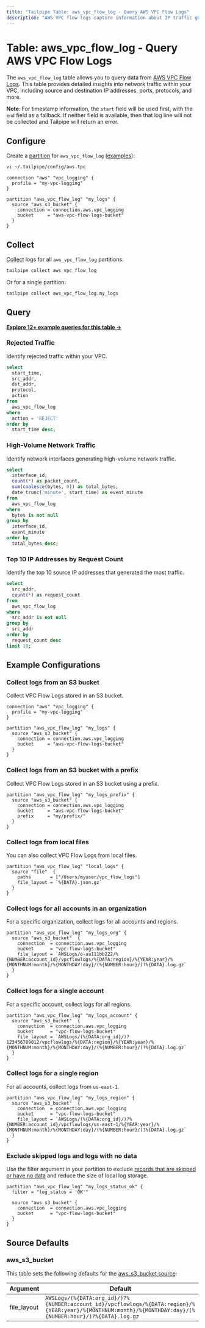 ```yaml
---
title: "Tailpipe Table: aws_vpc_flow_log - Query AWS VPC Flow Logs"
description: "AWS VPC flow logs capture information about IP traffic going to and from network interfaces in your VPC."
---
```


# Table: aws_vpc_flow_log - Query AWS VPC Flow Logs

The `aws_vpc_flow_log` table allows you to query data from [AWS VPC Flow Logs](https://docs.aws.amazon.com/vpc/latest/userguide/flow-logs.html). This table provides detailed insights into network traffic within your VPC, including source and destination IP addresses, ports, protocols, and more.

**Note**: For timestamp information, the `start` field will be used first, with the `end` field as a fallback. If neither field is available, then that log line will not be collected and Tailpipe will return an error.

## Configure

Create a [partition](https://tailpipe.io/docs/manage/partition) for `aws_vpc_flow_log` ([examples](https://hub.tailpipe.io/plugins/turbot/aws/tables/aws_vpc_flow_log#example-configurations)):

```sh
vi ~/.tailpipe/config/aws.tpc
```

```hcl
connection "aws" "vpc_logging" {
  profile = "my-vpc-logging"
}

partition "aws_vpc_flow_log" "my_logs" {
  source "aws_s3_bucket" {
    connection = connection.aws.vpc_logging
    bucket     = "aws-vpc-flow-logs-bucket"
  }
}
```

## Collect

[Collect](https://tailpipe.io/docs/manage/collection) logs for all `aws_vpc_flow_log` partitions:

```sh
tailpipe collect aws_vpc_flow_log
```

Or for a single partition:

```sh
tailpipe collect aws_vpc_flow_log.my_logs
```

## Query

**[Explore 12+ example queries for this table →](https://hub.tailpipe.io/plugins/turbot/aws/queries/aws_vpc_flow_log)**

### Rejected Traffic

Identify rejected traffic within your VPC.

```sql
select
  start_time,
  src_addr,
  dst_addr,
  protocol,
  action
from
  aws_vpc_flow_log
where
  action = 'REJECT'
order by
  start_time desc;
```

### High-Volume Network Traffic

Identify network interfaces generating high-volume network traffic.

```sql
select
  interface_id,
  count(*) as packet_count,
  sum(coalesce(bytes, 0)) as total_bytes,
  date_trunc('minute', start_time) as event_minute
from
  aws_vpc_flow_log
where
  bytes is not null
group by
  interface_id,
  event_minute
order by
  total_bytes desc;
```

### Top 10 IP Addresses by Request Count

Identify the top 10 source IP addresses that generated the most traffic.

```sql
select
  src_addr,
  count(*) as request_count
from
  aws_vpc_flow_log
where
  src_addr is not null
group by
  src_addr
order by
  request_count desc
limit 10;
```

## Example Configurations

### Collect logs from an S3 bucket

Collect VPC Flow Logs stored in an S3 bucket.

```hcl
connection "aws" "vpc_logging" {
  profile = "my-vpc-logging"
}

partition "aws_vpc_flow_log" "my_logs" {
  source "aws_s3_bucket" {
    connection = connection.aws.vpc_logging
    bucket     = "aws-vpc-flow-logs-bucket"
  }
}
```

### Collect logs from an S3 bucket with a prefix

Collect VPC Flow Logs stored in an S3 bucket using a prefix.

```hcl
partition "aws_vpc_flow_log" "my_logs_prefix" {
  source "aws_s3_bucket" {
    connection = connection.aws.vpc_logging
    bucket     = "aws-vpc-flow-logs-bucket"
    prefix     = "my/prefix/"
  }
}
```

### Collect logs from local files

You can also collect VPC Flow Logs from local files.

```hcl
partition "aws_vpc_flow_log" "local_logs" {
  source "file"  {
    paths       = ["/Users/myuser/vpc_flow_logs"]
    file_layout = `%{DATA}.json.gz`
  }
}
```

### Collect logs for all accounts in an organization

For a specific organization, collect logs for all accounts and regions.

```hcl
partition "aws_vpc_flow_log" "my_logs_org" {
  source "aws_s3_bucket"  {
    connection  = connection.aws.vpc_logging
    bucket      = "vpc-flow-logs-bucket"
    file_layout = `AWSLogs/o-aa111bb222/%{NUMBER:account_id}/vpcflowlogs/%{DATA:region}/%{YEAR:year}/%{MONTHNUM:month}/%{MONTHDAY:day}/(%{NUMBER:hour}/)?%{DATA}.log.gz`
  }
}
```

### Collect logs for a single account

For a specific account, collect logs for all regions.

```hcl
partition "aws_vpc_flow_log" "my_logs_account" {
  source "aws_s3_bucket"  {
    connection  = connection.aws.vpc_logging
    bucket      = "vpc-flow-logs-bucket"
    file_layout = `AWSLogs/(%{DATA:org_id}/)?123456789012/vpcflowlogs/%{DATA:region}/%{YEAR:year}/%{MONTHNUM:month}/%{MONTHDAY:day}/(%{NUMBER:hour}/)?%{DATA}.log.gz`
  }
}
```

### Collect logs for a single region

For all accounts, collect logs from `us-east-1`.

```hcl
partition "aws_vpc_flow_log" "my_logs_region" {
  source "aws_s3_bucket"  {
    connection  = connection.aws.vpc_logging
    bucket      = "vpc-flow-logs-bucket"
    file_layout = `AWSLogs/(%{DATA:org_id}/)?%{NUMBER:account_id}/vpcflowlogs/us-east-1/%{YEAR:year}/%{MONTHNUM:month}/%{MONTHDAY:day}/(%{NUMBER:hour}/)?%{DATA}.log.gz`
  }
}
```

### Exclude skipped logs and logs with no data

Use the filter argument in your partition to exclude [records that are skipped or have no data](https://docs.aws.amazon.com/vpc/latest/userguide/flow-logs-records-examples.html#flow-log-example-no-data) and reduce the size of local log storage.

```hcl
partition "aws_vpc_flow_log" "my_logs_status_ok" {
  filter = "log_status = 'OK'"

  source "aws_s3_bucket" {
    connection  = connection.aws.vpc_logging
    bucket      = "vpc-flow-logs-bucket"
  }
}
```

## Source Defaults

### aws_s3_bucket

This table sets the following defaults for the [aws_s3_bucket source](https://hub.tailpipe.io/plugins/turbot/aws/sources/aws_s3_bucket#arguments):

| Argument      | Default |
|--------------|---------|
| file_layout  | `AWSLogs/(%{DATA:org_id}/)?%{NUMBER:account_id}/vpcflowlogs/%{DATA:region}/%{YEAR:year}/%{MONTHNUM:month}/%{MONTHDAY:day}/(%{NUMBER:hour}/)?%{DATA}.log.gz` |